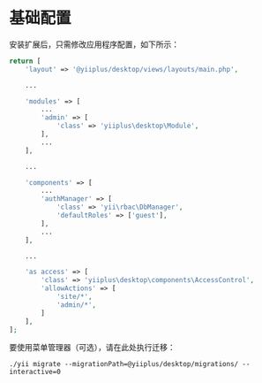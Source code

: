 # 基础配置

安装扩展后，只需修改应用程序配置，如下所示：


```php
return [
	'layout' => '@yiiplus/desktop/views/layouts/main.php',

	...

	'modules' => [
		...
	    'admin' => [
	        'class' => 'yiiplus\desktop\Module',
	    ],
	    ...
	],

	...

	'components' => [
		...
		'authManager' => [
            'class' => 'yii\rbac\DbManager',
            'defaultRoles' => ['guest'],
        ],
        ...
	],

	...

	'as access' => [
	    'class' => 'yiiplus\desktop\components\AccessControl',
	    'allowActions' => [
	        'site/*',
            'admin/*',
	    ]
	],
];
```

要使用菜单管理器（可选），请在此处执行迁移：

`./yii migrate --migrationPath=@yiiplus/desktop/migrations/ --interactive=0`